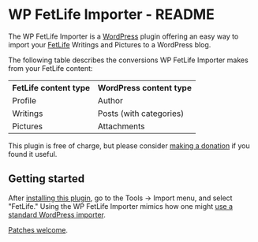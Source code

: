 # WP FetLife Importer - README

The WP FetLife Importer is a [WordPress](https://wordpress.org/) plugin offering an easy way to import your [FetLife](https://en.wikipedia.org/wiki/FetLife) Writings and Pictures to a WordPress blog.

The following table describes the conversions WP FetLife Importer makes from your FetLife content:

<table summary="FetLife to WordPress conversion table.">
<tr><th>FetLife content type</th><th>WordPress content type</th></tr>
<tr><td>Profile</td><td>Author</td></tr>
<tr><td>Writings</td><td>Posts (with categories)</td></tr>
<tr><td>Pictures</td><td>Attachments</td></tr>
</table>

This plugin is free of charge, but please consider [making a donation](http://maybemaimed.com/cyberbusking/) if you found it useful.

## Getting started

After [installing this plugin](https://wordpress.org/extend/plugins/wordpress-importer/), go to the Tools -> Import menu, and select "FetLife." Using the WP FetLife Importer mimics how one might [use a standard WordPress importer](http://en.support.wordpress.com/import/).

[Patches welcome](https://github.com/meitar/wp-fetlife-importer/issues/new).
